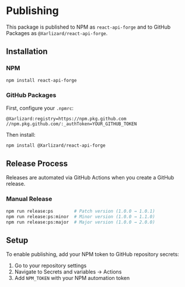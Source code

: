 # Publishing

This package is published to NPM as `react-api-forge` and to GitHub Packages as `@Xarlizard/react-api-forge`.

## Installation

### NPM

```bash
npm install react-api-forge
```

### GitHub Packages

First, configure your `.npmrc`:

```
@Xarlizard:registry=https://npm.pkg.github.com
//npm.pkg.github.com/:_authToken=YOUR_GITHUB_TOKEN
```

Then install:

```bash
npm install @Xarlizard/react-api-forge
```

## Release Process

Releases are automated via GitHub Actions when you create a GitHub release.

### Manual Release

```bash
npm run release:ps        # Patch version (1.0.0 → 1.0.1)
npm run release:ps:minor  # Minor version (1.0.0 → 1.1.0)
npm run release:ps:major  # Major version (1.0.0 → 2.0.0)
```

## Setup

To enable publishing, add your NPM token to GitHub repository secrets:

1. Go to your repository settings
2. Navigate to Secrets and variables → Actions
3. Add `NPM_TOKEN` with your NPM automation token
